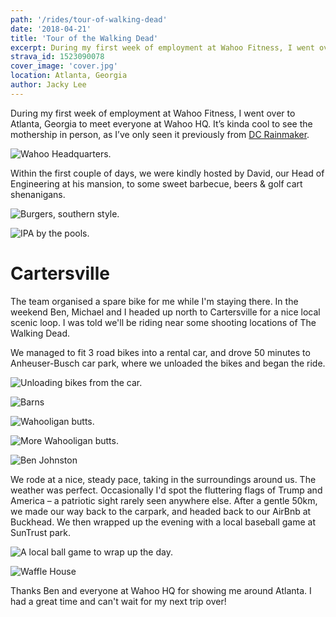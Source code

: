 ```yaml
---
path: '/rides/tour-of-walking-dead'
date: '2018-04-21'
title: 'Tour of the Walking Dead'
excerpt: During my first week of employment at Wahoo Fitness, I went over to Atlanta, Georgia to meet everyone at Wahoo HQ.
strava_id: 1523090078
cover_image: 'cover.jpg'
location: Atlanta, Georgia
author: Jacky Lee
---
```


During my first week of employment at Wahoo Fitness, I went over to Atlanta, Georgia to meet everyone at <marker-link lat="33.8777202" lng="-84.3866098" zoom="17">Wahoo HQ</marker-link>. It’s kinda cool to see the mothership in person, as I’ve only seen it previously from [DC Rainmaker](https://www.dcrainmaker.com/2014/08/behind-scenes-fitness.html).

![Wahoo Headquarters.](wahoo_hq.jpg 'Wahoo headquarters.')

Within the first couple of days, we were kindly hosted by David, our Head of Engineering at his mansion, to some sweet barbecue, beers & golf cart shenanigans.

![Burgers, southern style.](bbq.jpg 'Burgers, southern style 🍔.')

![IPA by the pools.](06.jpeg 'IPA by the pools.')

# Cartersville

The team organised a spare bike for me while I'm staying there. In the weekend Ben, Michael and I headed up north to Cartersville for a nice local scenic loop. I was told we'll be riding near some shooting locations of The Walking Dead.

We managed to fit 3 road bikes into a rental car, and drove 50 minutes to <marker-link lat="34.255914" lng="-84.783742" zoom="17">Anheuser-Busch</marker-link> car park, where we unloaded the bikes and began the ride.

![Unloading bikes from the car.](01.jpg 'Unloading our bikes from the car.')

![Barns](03.JPG 'Barns.')

![Wahooligan butts.](04.JPG 'Wahooligan butts.')

![More Wahooligan butts.](05.JPG 'More Wahooligan butts')

![Ben Johnston](07.JPG 'Ben Johnston')

We rode at a nice, steady pace, taking in the surroundings around us. The weather was perfect. Occasionally I'd spot the fluttering flags of Trump and America – a patriotic sight rarely seen anywhere else. After a gentle 50km, we made our way back to the carpark, and headed back to our AirBnb at Buckhead. We then wrapped up the evening with a local baseball game at SunTrust park.

![A local ball game to wrap up the day.](08.JPG 'A local ball game to wrap up the day.')

![Waffle House](09.jpg 'Followed by Waffle House straight after the game!')

Thanks Ben and everyone at Wahoo HQ for showing me around Atlanta. I had a great time and can't wait for my next trip over!
